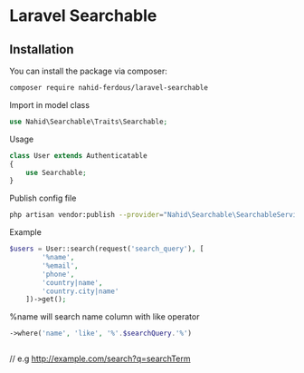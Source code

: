 # Laravel Searchable

## Installation

You can install the package via composer:

```sh
composer require nahid-ferdous/laravel-searchable
```

Import in model class

```php  
use Nahid\Searchable\Traits\Searchable;
```

Usage

```php
class User extends Authenticatable
{
    use Searchable;
}
```

Publish config file

```sh
php artisan vendor:publish --provider="Nahid\Searchable\SearchableServiceProvider"
```

Example

```php
$users = User::search(request('search_query'), [
        '%name',
        '%email',
        'phone',
        'country|name',
        'country.city|name'
    ])->get();
```

%name will search name column with like operator

```php
->where('name', 'like', '%'.$searchQuery.'%')
```

```php
```
// e.g http://example.com/search?q=searchTerm